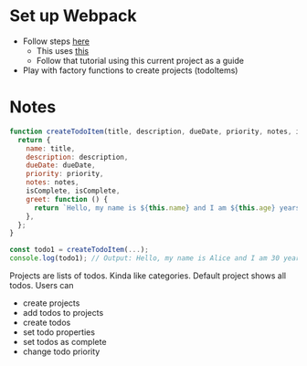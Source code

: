 # Set up Webpack

- Follow steps [here](https://www.theodinproject.com/lessons/node-path-javascript-restaurant-page)
  - This uses [this](https://www.theodinproject.com/lessons/javascript-webpack)
  - Follow that tutorial using this current project as a guide
- Play with factory functions to create projects (todoItems)

# Notes

```js
function createTodoItem(title, description, dueDate, priority, notes, isComplete) {
  return {
    name: title,
    description: description,
    dueDate: dueDate,
    priority: priority,
    notes: notes,
    isComplete, isComplete,
    greet: function () {
      return `Hello, my name is ${this.name} and I am ${this.age} years old.`;
    },
  };
}

const todo1 = createTodoItem(...);
console.log(todo1); // Output: Hello, my name is Alice and I am 30 years old.
```

Projects are lists of todos. Kinda like categories. Default project shows all todos.
Users can

- create projects
- add todos to projects
- create todos
- set todo properties
- set todos as complete
- change todo priority
